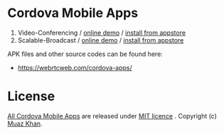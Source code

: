 # Cordova Mobile Apps

1. Video-Conferencing / [online demo](https://rtcmulticonnection.herokuapp.com/demos/Video-Conferencing.html) / [install from appstore](https://play.google.com/store/apps/details?id=rmc3.videoconference)
2. Scalable-Broadcast / [online demo](https://rtcmulticonnection.herokuapp.com/demos/Scalable-Broadcast.html) / [install from appstore](https://play.google.com/store/apps/details?id=com.webrtc.scalablebroadcast)

APK files and other source codes can be found here: 

* https://webrtcweb.com/cordova-apps/

# License

[All Cordova Mobile Apps](https://github.com/muaz-khan/cordova-mobile-apps) are released under [MIT licence](https://www.webrtc-experiment.com/licence/) . Copyright (c) [Muaz Khan](https://plus.google.com/+MuazKhan).
